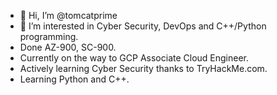 - 👋 Hi, I’m @tomcatprime
- 👀 I’m interested in Cyber Security, DevOps and C++/Python programming.
- Done AZ-900, SC-900.
- Currently on the way to GCP Associate Cloud Engineer.
- Actively learning Cyber Security thanks to TryHackMe.com.
- Learning Python and C++.
